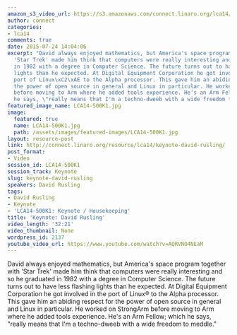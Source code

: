 ```yaml
---
amazon_s3_video_url: https://s3.amazonaws.com/connect.linaro.org/lca14/videos/03-07-Friday/Keynote-+David+Rusling.mp4
author: connect
categories:
- lca14
comments: true
date: 2015-07-24 14:04:06
excerpt: "David always enjoyed mathematics, but America's space program together with
  'Star Trek' made him think that computers were really interesting and so he graduated
  in 1982 with a degree in Computer Science. The future turns out to have less flashing
  lights than he expected. At Digital Equipment Corporation he got involved in the
  port of Linux\xC2\xAE to the Alpha processor. This gave him an abiding respect for
  the power of open source in general and Linux in particular. He worked on StrongArm
  before moving to Arm where he added tools experience. He's an Arm Fellow; which
  he says, \"really means that I'm a techno-dweeb with a wide freedom to meddle.\""
featured_image_name: LCA14-500K1.jpg
image:
  featured: true
  name: LCA14-500K1.jpg
  path: /assets/images/featured-images/LCA14-500K1.jpg
layout: resource-post
link: http://connect.linaro.org/resource/lca14/keynote-david-rusling/
post_format:
- Video
session_id: LCA14-500K1
session_track: Keynote
slug: keynote-david-rusling
speakers: David Rusling
tags:
- David Rusling
- Keynote
- 'LCA14-500K1: Keynote / Housekeeping'
title: 'Keynote: David Rusling'
video_length: '32:21'
video_thumbnail: None
wordpress_id: 2137
youtube_video_url: https://www.youtube.com/watch?v=AQRVNO4NEaM
---
```


David always enjoyed mathematics, but America's space program together with 'Star Trek' made him think that computers were really interesting and so he graduated in 1982 with a degree in Computer Science. The future turns out to have less flashing lights than he expected. At Digital Equipment Corporation he got involved in the port of Linux® to the Alpha processor. This gave him an abiding respect for the power of open source in general and Linux in particular. He worked on StrongArm before moving to Arm where he added tools experience. He's an Arm Fellow; which he says, "really means that I'm a techno-dweeb with a wide freedom to meddle."